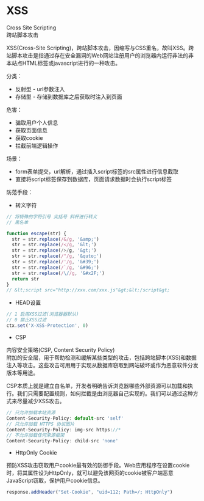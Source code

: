 # XSS

Cross Site Scripting  
跨站脚本攻击

XSS(Cross-Site Scripting)，跨站脚本攻击，因缩写与CSS重名，故叫XSS。跨站脚本攻击是指通过存在安全漏洞的Web网站注册用户的浏览器内运行非法的非本站点HTML标签或javascript进行的一种攻击。

分类：
- 反射型 - url参数注入
- 存储型 - 存储到数据库之后获取时注⼊到页面

危害：
- 骗取用户个人信息
- 获取页面信息
- 获取cookie
- 拦截前端逻辑操作

场景：
- form表单提交，url解析，通过插入script标签的src属性进行信息截取
- 直接将script标签保存到数据库，页面请求数据时会执行script标签

防范手段：

- 转义字符
```js
// 将特殊的字符引号 尖括号 斜杆进行转义
// 黑名单

function escape(str) {
  str = str.replace(/&/g, '&amp;')
  str = str.replace(/</g, '&lt;')
  str = str.replace(/>/g, '&gt;')
  str = str.replace(/"/g, '&quto;')
  str = str.replace(/'/g, '&#39;')
  str = str.replace(/`/g, '&#96;')
  str = str.replace(/\//g, '&#x2F;')
  return str
}
// &lt;script src="http://xxx.com/xxx.js"&gt;&lt;/script&gt;
```

- HEAD设置  
```js
// 1 启用XSS过滤(浏览器器默认)
// 0 禁⽌XSS过滤
ctx.set('X-XSS-Protection', 0)
```

- CSP  

内容安全策略(CSP, Content Security Policy)   
附加的安全层，⽤于帮助检测和缓解某些类型的攻击，包括跨站脚本(XSS)和数据注入等攻击。这些攻击可⽤用于实现从数据库窃取到网站破坏或作为恶意软件分发版本等用途。

CSP本质上就是建⽴白名单，开发者明确告诉浏览器哪些外部资源可以加载和执行。我们只需要配置规则，如何拦截是由浏览器⾃⼰实现的。我们可以通过这种⽅式来尽量减少XSS攻击。

```js
// 只允许加载本站资源
Content-Security-Policy: default-src 'self'
// 只允许加载 HTTPS 协议图片 
Content-Security-Policy: img-src https://*
// 不允许加载任何来源框架 
Content-Security-Policy: child-src 'none'
```

- HttpOnly Cookie  

预防XSS攻击窃取用户cookie最有效的防御⼿段。Web应用程序在设置cookie时，将其属性设为HttpOnly，就可以避免该⽹页的cookie被客户端恶意JavaScript窃取，保护用户cookie信息。

```js
response.addHeader("Set-Cookie", "uid=112; Path=/; HttpOnly")
```

